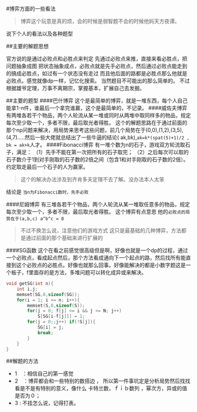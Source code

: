 #博弈方面的一些看法

>博弈这个玩意是真的烦，会的时候是弱智题不会的时候他妈天方夜谭。  

说下个人的看法以及各种题型

##主要的解题思想

官方说的是通过必败点和必胜点来判定
先通过必败点来推，直接来看必胜点，把问题抽象成图 把状态抽象成点，必败点就是先手必败点，然后通过必败点能走到的搞成必胜点，如过有一个状态没有走过 而且他后面的路都是必胜点那么他就是必败点。感觉就像dp一样，记忆化搜索。
当然题目不可能出的那么简单的。
不过根据雄爷定理，万事不离期宗，掌握基本，扩展自己去发掘。

##主要的题型
####巴什博弈
这个是最简单的博弈，就是一堆东西，每个人自己能拿1-n件，谁最后一个拿完谁赢，这个是最简单的，不记录。
####威佐夫博弈
有两堆各若干个物品，两个人轮流从某一堆或同时从两堆中取同样多的物品，规定每次至少取一个，多者不限，最后取光者得胜。
这个的解题思路在于通过前面的那个np问题来解决，用局势来思考这些问题，前几个局势在于(0,0),(1,2),(3,5),(4,7).....然后一些大佬就总结出了一些牛逼的结论( ak,bk),`ak=k*(spat(5)+1)/2 , bk = ak+k`人才。
####Fibonacci博弈
有一堆个数为n的石子，游戏双方轮流取石子，满足：
（1）先手不能在第一次把所有的石子取完；
（2）之后每次可以取的石子数介于1到对手刚取的石子数的2倍之间（包含1和对手刚取的石子数的2倍）。 约定取走最后一个石子的人为赢家。  
>这个的解决办法涉及到齐肯多夫定理不去了解。没办法本人太笨

结论是 `当n为Fibonacci数时，先手必败`

####尼姆博弈
有三堆各若干个物品，两个人轮流从某一堆取任意多的物品，规定每次至少取一个，多者不限，最后取光者得胜。
这个博弈有点意思 他的`必败点的局势在于(a,b,c) a^b^c = 0`

>不过不换怎么说，注意他们的游戏方式 这只是最基础的几种博弈，方法都是通过前面的那个基础来进行扩展的

####SG函数
这个在看之前感觉很高级但是啊，好像也就是一个dp的过程，通过一个必败点，看成起点然后，那个方法看成通向下一个起点的路，然后找所有能直接到这个必败点的必胜点。好像也就那么回事。好像能解决的都是小数字题这是一个板子，f里面存的是方法，多堆问题可以转化成异或来解决。
```cpp
void getSG(int n){
    int i,j;
    memset(SG,0,sizeof(SG));
    for(i = 1; i <= n; i++){
        memset(S,0,sizeof(S));
        for(j = 0; f[j] <= i && j <= N; j++)
            S[SG[i-f[j]]] = 1;
        for(j = 0;;j++) if(!S[j]){
            SG[i] = j;
            break;
        }
    }
}
```
##解题的方法
* 1　：相信自己的第一感觉
* 2　：博弈都会和一些特别的数搭边 ， 所以第一件事坑定是分析局势然后找找看是不是有特别的意义，像什么 卡特兰数，ｆｉｂ数列 ，幂次方，异或的值是否为０；
* 3 : 不挂怎么说，记得打表。
